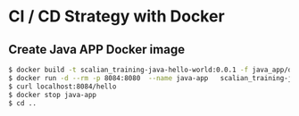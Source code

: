 # CI / CD Strategy with Docker

## Create Java APP Docker image
```bash
$ docker build -t scalian_training-java-hello-world:0.0.1 -f java_app/devops/dev.Dockerfile java_app
$ docker run -d --rm -p 8084:8080  --name java-app   scalian_training-java-hello-world:0.0.1
$ curl localhost:8084/hello
$ docker stop java-app
$ cd ..
```
